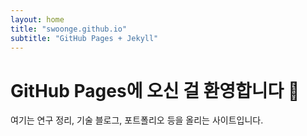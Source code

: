 ```yaml
---
layout: home
title: "swoonge.github.io"
subtitle: "GitHub Pages + Jekyll"
---
```


# GitHub Pages에 오신 걸 환영합니다 🚀

여기는 연구 정리, 기술 블로그, 포트폴리오 등을 올리는 사이트입니다.